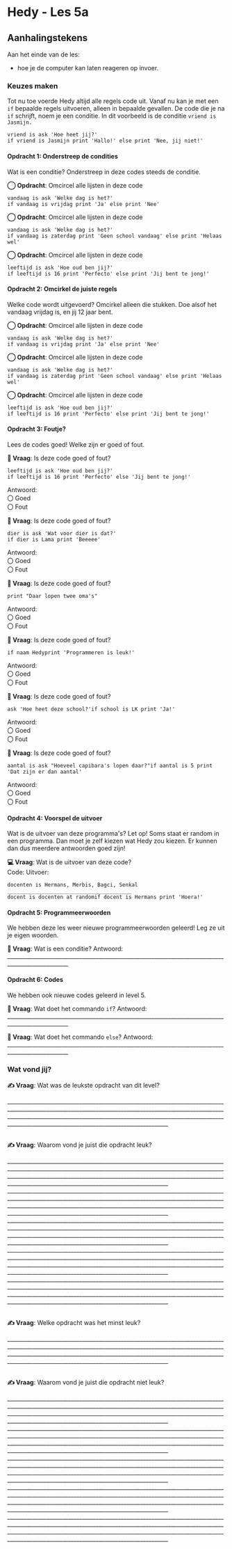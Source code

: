# Hedy - Les 5a

## Aanhalingstekens

Aan het einde van de les:

* hoe je de computer kan laten reageren op invoer.

### Keuzes maken

Tot nu toe voerde Hedy altijd alle regels code uit. Vanaf nu kan je met een `if` bepaalde regels uitvoeren, alleen in bepaalde gevallen.
De code die je na `if` schrijft, noem je een conditie.
In dit voorbeeld is de conditie `vriend is Jasmijn.`

```hedy
vriend is ask 'Hoe heet jij?'
if vriend is Jasmijn print 'Hallo!' else print 'Nee, jij niet!'
```

#### Opdracht 1: Onderstreep de condities

Wat is een conditie? Onderstreep in deze codes steeds de conditie.

**◯ Opdracht**: Omcircel alle lijsten in deze code
```hedy
vandaag is ask 'Welke dag is het?'
if vandaag is vrijdag print 'Ja' else print 'Nee'
```

**◯ Opdracht**: Omcircel alle lijsten in deze code
```hedy
vandaag is ask 'Welke dag is het?'
if vandaag is zaterdag print 'Geen school vandaag' else print 'Helaas wel'
```

**◯ Opdracht**: Omcircel alle lijsten in deze code
```hedy
leeftijd is ask 'Hoe oud ben jij?'
if leeftijd is 16 print 'Perfecto' else print 'Jij bent te jong!'
```

#### Opdracht 2: Omcirkel de juiste regels

Welke code wordt uitgevoerd? Omcirkel alleen die stukken.
Doe alsof het vandaag vrijdag is, en jij 12 jaar bent.

**◯ Opdracht**: Omcircel alle lijsten in deze code
```hedy
vandaag is ask 'Welke dag is het?'
if vandaag is vrijdag print 'Ja' else print 'Nee'
```

**◯ Opdracht**: Omcircel alle lijsten in deze code
```hedy
vandaag is ask 'Welke dag is het?'
if vandaag is zaterdag print 'Geen school vandaag' else print 'Helaas wel'
```

**◯ Opdracht**: Omcircel alle lijsten in deze code
```hedy
leeftijd is ask 'Hoe oud ben jij?'
if leeftijd is 16 print 'Perfecto' else print 'Jij bent te jong!'
```


#### Opdracht 3: Foutje?
Lees de codes goed! Welke zijn er goed of fout.

**🤔 Vraag**: Is deze code goed of fout?
```hedy
leeftijd is ask 'Hoe oud ben jij?'
if leeftijd is 16 print 'Perfecto' else 'Jij bent te jong!'
```
Antwoord: <br> 〇 Goed<br> 〇 Fout

**🤔 Vraag**: Is deze code goed of fout?
```hedy
dier is ask 'Wat voor dier is dat?'
if dier is Lama print 'Beeeee'
```
Antwoord: <br> 〇 Goed<br> 〇 Fout

**🤔 Vraag**: Is deze code goed of fout?
```hedy
print "Daar lopen twee oma's"
```
Antwoord: <br> 〇 Goed<br> 〇 Fout

**🤔 Vraag**: Is deze code goed of fout?
```hedy
if naam Hedyprint 'Programmeren is leuk!'
```
Antwoord: <br> 〇 Goed<br> 〇 Fout

**🤔 Vraag**: Is deze code goed of fout?
```hedy
ask 'Hoe heet deze school?'if school is LK print 'Ja!' 
```
Antwoord: <br> 〇 Goed<br> 〇 Fout

**🤔 Vraag**: Is deze code goed of fout?
```hedy
aantal is ask "Hoeveel capibara's lopen daar?"if aantal is 5 print 'Dat zijn er dan aantal'
```
Antwoord: <br> 〇 Goed<br> 〇 Fout


#### Opdracht 4: Voorspel de uitvoer

Wat is de uitvoer van deze programma's?
Let op! Soms staat er random in een programma. Dan moet je zelf kiezen wat Hedy zou kiezen.
Er kunnen dan dus meerdere antwoorden goed zijn!

**💻 Vraag**: Wat is de uitvoer van deze code? <br>
Code:									                        Uitvoer:
```hedy
docenten is Hermans, Merbis, Bagci, Senkal        ________________________________________
docent is docenten at randomif docent is Hermans print 'Hoera!'

```


#### Opdracht 5: Programmeerwoorden

We hebben deze les weer nieuwe programmeerwoorden geleerd! Leg ze uit je eigen woorden.

**📖 Vraag**: Wat is een conditie?
Antwoord: ____________________________________________________________________________________________________<br>



#### Opdracht 6: Codes

We hebben ook nieuwe codes geleerd in level 5.

**📖 Vraag**: Wat doet het commando `if`? 
Antwoord: ____________________________________________________________________________________________________<br>

**📖 Vraag**: Wat doet het commando `else`?
Antwoord: ____________________________________________________________________________________________________<br>

### Wat vond jij?

**✍️ Vraag**: Wat was de leukste opdracht van dit level? <br>

____________________________________________________________________________________________________________________________________________________________________________________________________________________________________________________________________________________________________<br>
 <br>

**✍️ Vraag**: Waarom vond je juist die opdracht leuk? <br>

____________________________________________________________________________________________________________________________________________________________________________________________________________________________________________________________________________________________________<br>
____________________________________________________________________________________________________________________________________________________________________________________________________________________________________________________________________________________________________<br>
____________________________________________________________________________________________________________________________________________________________________________________________________________________________________________________________________________________________________<br>
____________________________________________________________________________________________________________________________________________________________________________________________________________________________________________________________________________________________________<br>
____________________________________________________________________________________________________________________________________________________________________________________________________________________________________________________________________________________________________<br>
 <br>

**✍️ Vraag**: Welke opdracht was het minst leuk? <br>

____________________________________________________________________________________________________________________________________________________________________________________________________________________________________________________________________________________________________<br>
 <br>

**✍️ Vraag**: Waarom vond je juist die opdracht niet leuk? <br>

____________________________________________________________________________________________________________________________________________________________________________________________________________________________________________________________________________________________________<br>
____________________________________________________________________________________________________________________________________________________________________________________________________________________________________________________________________________________________________<br>
____________________________________________________________________________________________________________________________________________________________________________________________________________________________________________________________________________________________________<br>
____________________________________________________________________________________________________________________________________________________________________________________________________________________________________________________________________________________________________<br>
____________________________________________________________________________________________________________________________________________________________________________________________________________________________________________________________________________________________________<br>
 <br>
